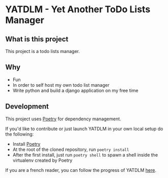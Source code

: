 # YATDLM - Yet Another ToDo Lists Manager

## What is this project

This project is a todo lists manager.

## Why

* Fun
* In order to self host my own todo list manager
* Write python and build a django application on my free time

## Development

This project uses [Poetry](https://python-poetry.org/) for dependency management.

If you'd like to contribute or just launch YATDLM in your own local setup do the following:

* Install [Poetry](https://python-poetry.org/docs/#installation)
* At the root of the cloned repository, run `poetry install`
* After the first install, just run `poetry shell` to spawn a shell inside the virtualenv created by Poetry

If you are a french reader, you can follow the progress of YATDLM [here](http://todo.eros.wormholextreme.net/todo/lists/public/1/).
